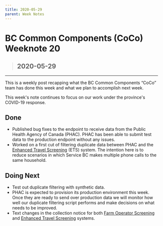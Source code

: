 ```yaml
---
title: 2020-05-29
parent: Week Notes
---
```

# BC Common Components (CoCo) Weeknote 20
> ## 2020-05-29
___

This is a weekly post recapping what the BC Common Components “CoCo” team has done this week and what we plan to accomplish next week.

This week's note continues to focus on our work under the province's COVID-19 response.

## Done
- Published bug fixes to the endpoint to receive data from the Public Health Agency of Canada (PHAC). PHAC has been able to submit test data to the production endpoint without any issues. 
- Worked on a first cut of filtering duplicate data between PHAC and the [Enhanced Travel Screening](https://www.travelscreening.gov.bc.ca/) (ETS) system. The intention here is to reduce scenarios in which Service BC makes multiple phone calls to the same household.

## Doing Next
- Test out duplicate filtering with synthetic data. 
- PHAC is expected to provision its production environment this week. Once they are ready to send over production data we will monitor how well our duplicate filtering script performs and make decisions on what needs to be improved.
- Text changes in the collection notice for both [Farm Operator Screening](https://farmoperatorscreening.gov.bc.ca/) and [Enhanced Travel Screening](https://www.travelscreening.gov.bc.ca/) systems.